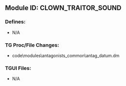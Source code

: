 ## Module ID: CLOWN_TRAITOR_SOUND

### Defines:

- N/A

### TG Proc/File Changes:

- code\modules\antagonists\_common\antag_datum.dm

### TGUI Files:

- N/A
